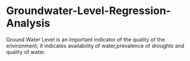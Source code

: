# Groundwater-Level-Regression-Analysis
Ground Water Level is an important indicator of the quality of the environment; it indicates availability of  water,prevalence of droughts and quality of water. 
